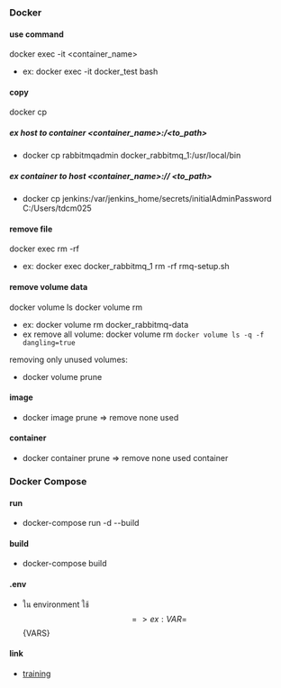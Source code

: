 
### Docker

#### use command
docker exec -it <container_name> <command>
- ex: docker exec -it docker_test bash

#### copy
docker cp 
##### ex host to container <file> <container_name>:/<to_path>
- docker cp rabbitmqadmin docker_rabbitmq_1:/usr/local/bin
##### ex container to host <container_name>:/<path>/<file> <to_path>
- docker cp jenkins:/var/jenkins_home/secrets/initialAdminPassword C:/Users/tdcm025

#### remove file
docker exec <container-name> rm -rf <file>
- ex: docker exec docker_rabbitmq_1 rm -rf rmq-setup.sh

#### remove volume data
docker volume ls
docker volume rm <name>
- ex: docker volume rm docker_rabbitmq-data
- ex remove all volume: docker volume rm `docker volume ls -q -f dangling=true`

removing only unused volumes:
- docker volume prune

#### image
- docker image prune => remove none used

#### container
- docker container prune => remove none used container

### Docker Compose

#### run
- docker-compose run -d --build

#### build
- docker-compose build

#### .env
- ใน environment ใช้ $$ => ex: VAR=$${VARS}

#### link
- [training](https://training.play-with-docker.com)
